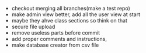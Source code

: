 
* checkout merging all branches(make a test repo)
* make admin view better, add all the user view at start    
* maybe they ahve class sections so think on that
* secure file upload
* remove useless parts before commit
* add proper comments and instructions,
* make database creator from csv file

 
